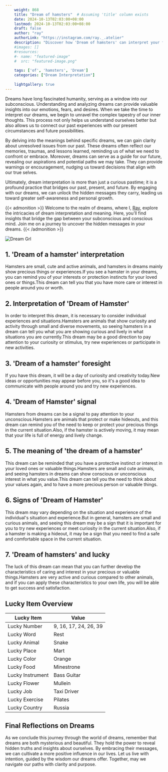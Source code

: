```yaml
---
    weight: 868
    title: "Dream of hamsters"  # Assuming 'title' column exists
    date: 2024-10-13T02:03:00+08:00
    lastmod: 2024-10-13T02:03:00+08:00
    draft: false
    author: "ray"
    authorLink: "https://instagram.com/ray._.atelier"
    description: "Discover how 'Dream of hamsters' can interpret your future and uncover its significant meanings in your life."
    #images: []
    #resources:
    #- name: "featured-image"
    #  src: "featured-image.png"
    
    tags: ['of', 'hamsters', 'Dream']
    categories: ["Dream Interpretation"]
    
    lightgallery: true
---
```

    
Dreams have long fascinated humanity, serving as a window into our subconscious. Understanding and analyzing dreams can provide valuable insights into our emotions, fears, and desires. When we take the time to interpret our dreams, we begin to unravel the complex tapestry of our inner thoughts. This process not only helps us understand ourselves better but also allows us to connect our past experiences with our present circumstances and future possibilities.

By delving into the meanings behind specific dreams, we can gain clarity about unresolved issues from our past. These dreams often reflect our memories, traumas, and lessons learned, reminding us of what we need to confront or embrace. Moreover, dreams can serve as a guide for our future, revealing our aspirations and potential paths we may take. They can provide warnings or encouragement, nudging us toward decisions that align with our true selves.

Ultimately, dream interpretation is more than just a curious pastime; it is a profound practice that bridges our past, present, and future. By engaging with our dreams, we can unlock the hidden messages they carry, leading us toward greater self-awareness and personal growth.

{{< admonition >}}
Welcome to the realm of dreams, where I, [Ray](https://instagram.com/ray._.atelier), explore the intricacies of dream interpretation and meaning. Here, you’ll find insights that bridge the gap between your subconscious and conscious mind. Join me on a journey to uncover the hidden messages in your dreams.
{{< /admonition >}}

![Dream Grl](https://cdn.pixabay.com/photo/2017/11/02/03/35/gothic-2910057_1280.jpg "Dream Grl")

## 1. 'Dream of a hamster' interpretation
Hamsters are small, cute and active animals, and hamsters in dreams mainly show precious things or experiences.If you see a hamster in your dreams, you can remind you of your interests or protection instincts for your loved ones or things.This dream can tell you that you have more care or interest in people around you or worth.

## 2. Interpretation of 'Dream of Hamster'
In order to interpret this dream, it is necessary to consider individual experiences and situations.Hamsters are animals that show curiosity and activity through small and diverse movements, so seeing hamsters in a dream can tell you what you are showing curious and lively in what situations you are currently.This dream may be a good direction to pay attention to your curiosity or stimulus, try new experiences or participate in new activities.

## 3. 'Dream of a hamster' foresight
If you have this dream, it will be a day of curiosity and creativity today.New ideas or opportunities may appear before you, so it's a good idea to communicate with people around you and try new experiences.

## 4. 'Dream of Hamster' signal
Hamsters from dreams can be a signal to pay attention to your unconscious.Hamsters are animals that protect or make hideouts, and this dream can remind you of the need to keep or protect your precious things in the current situation.Also, if the hamster is actively moving, it may mean that your life is full of energy and lively change.

## 5. The meaning of 'the dream of a hamster'
This dream can be reminded that you have a protective instinct or interest in your loved ones or valuable things.Hamsters are small and cute animals, and seeing hamsters in dreams can show conscious or unconscious interest in what you value.This dream can tell you the need to think about your values again, and to have a more precious person or valuable things.

## 6. Signs of 'Dream of Hamster'
This dream may vary depending on the situation and experience of the individual's situation and experience.But in general, hamsters are small and curious animals, and seeing this dream may be a sign that it is important for you to try new experiences or meet curiosity in the current situation.Also, if a hamster is making a hideout, it may be a sign that you need to find a safe and comfortable space in the current situation.

## 7. 'Dream of hamsters' and lucky
The luck of this dream can mean that you can further develop the characteristics of caring and interest in your precious or valuable things.Hamsters are very active and curious compared to other animals, and if you can apply these characteristics to your own life, you will be able to get success and satisfaction.

## Lucky Item Overview
| Lucky Item          | Value              |
|---------------|--------------------|
| Lucky Number        | 9, 16, 17, 24, 26, 39  |
| Lucky Word          | Rest |
| Lucky Animal        | Snake |
| Lucky Place         | Mart     |
| Lucky Color         | Orange     |
| Lucky Food          | Minestrone      |
| Lucky Instrument    | Bass Guitar |
| Lucky Flower        | Mullein    |
| Lucky Job           | Taxi Driver       |
| Lucky Exercise      | Pilates  |
| Lucky Country       | Russia    |


##  Final Reflections on Dreams

As we conclude this journey through the world of dreams, remember that dreams are both mysterious and beautiful. They hold the power to reveal hidden truths and insights about ourselves. By embracing their messages, we can cultivate a more positive influence in our lives. Let us live with intention, guided by the wisdom our dreams offer. Together, may we navigate our paths with clarity and purpose.
